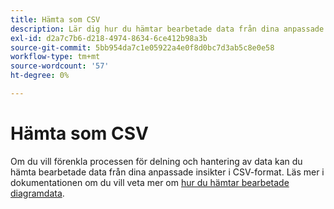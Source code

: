 ```yaml
---
title: Hämta som CSV
description: Lär dig hur du hämtar bearbetade data från dina anpassade instrumentpanelsinsikter i CSV-format.
exl-id: d2a7c7b6-d218-4974-8634-6ce412b98a3b
source-git-commit: 5bb954da7c1e05922a4e0f8d0bc7d3ab5c8e0e58
workflow-type: tm+mt
source-wordcount: '57'
ht-degree: 0%

---
```


# Hämta som CSV

Om du vill förenkla processen för delning och hantering av data kan du hämta bearbetade data från dina anpassade insikter i CSV-format. Läs mer i dokumentationen om du vill veta mer om [hur du hämtar bearbetade diagramdata](./view-more.md#download-csv).
